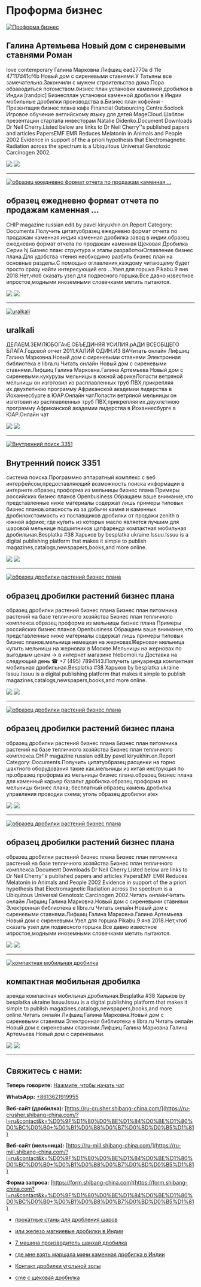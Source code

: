 # Проформа бизнес

<a href="https://swt.shibang-china.com/?l=ru&img&k=%D0%9F%D1%80%D0%BE%D1%84%D0%BE%D1%80%D0%BC%D0%B0+%D0%B1%D0%B8%D0%B7%D0%BD%D0%B5%D1%81" target="_blank">![Проформа бизнес](http://static.shibang-china.com/all-800x300/1398.jpg)</a>

## Галина Артемьева Новый дом с сиреневыми ставнями Роман
love contemporary Галина Марковна Лифшиц ead2770a d 11e 47117d41cf4b Новый дом с сиреневыми ставнями.У Татьяны все замечательно.Закончили с мужем строительство дома.Пора обзаводиться потомством.бизнес план установки каменной дробилки в Индии [randpic] Бизнесплан установки каменной дробилки в Индии мобильные дробилки производства в.Бизнес план кофейни&nbsp;&#0183;&#32;Презентация бизнес плана кафе Financial Outsourcing Centre.5oclock Игровое обучение английскому языку для детей MageCloud.Шаблон презентации стартапа инвесторам Natalie Didenko.Document Downloads Dr Neil Cherry.Listed below are links to Dr Neil Cherry''s published papers and articles PapersEMF EMR Reduces Melatonin in Animals and People 2002 Evidence in support of the a priori hypothesis that Electromagnetic Radiation across the spectrum is a Ubiquitous Universal Genotoxic Carcinogen 2002.


<a href="https://whatsapp.shibangsoft.com/WhatsApp.php" target="_blank" title="WhatsApp">![](http://static.shibang-china.com/icon/whatsapp.png)</a> <a href="https://swt.shibang-china.com/?l=ru&icon&k=%D0%9F%D1%80%D0%BE%D1%84%D0%BE%D1%80%D0%BC%D0%B0+%D0%B1%D0%B8%D0%B7%D0%BD%D0%B5%D1%81" target="_blank">![](http://static.shibang-china.com/icon/chat-ru.png)</a>

---

<a href="https://swt.shibang-china.com/?l=ru&img&k=%D0%9F%D1%80%D0%BE%D1%84%D0%BE%D1%80%D0%BC%D0%B0+%D0%B1%D0%B8%D0%B7%D0%BD%D0%B5%D1%81" target="_blank">![образец ежедневно формат отчета по продажам каменная …](http://static.shibang-china.com/all-800x300/246.jpg)</a>

## образец ежедневно формат отчета по продажам каменная …
CHIP magazine russian edit.by pavel kiryukhin.on.Report Category: Documents.Получить цитатуобразец ежедневно формат отчета по продажам каменная.индия каменная дробилка завод в индии.образец ежедневно формат отчета по продажам каменная Щековая Дробилка Серии hj.Бизнес план: структура и этапы разработкиОглавление бизнес плана.Для удобства чтения необходимо разбить бизнес план на основные разделы.С помощью оглавления,каждому читающему будет просто сразу найти интересующий его …Узел для горшка Pikabu.9 янв 2018.Нет,чтоб сказать узел для подвесного горшка.Все давно известное ипростое,модными иноземными словечками метить пытаются.


<a href="https://whatsapp.shibangsoft.com/WhatsApp.php" target="_blank" title="WhatsApp">![](http://static.shibang-china.com/icon/whatsapp.png)</a> <a href="https://swt.shibang-china.com/?l=ru&icon&k=%D0%9F%D1%80%D0%BE%D1%84%D0%BE%D1%80%D0%BC%D0%B0+%D0%B1%D0%B8%D0%B7%D0%BD%D0%B5%D1%81" target="_blank">![](http://static.shibang-china.com/icon/chat-ru.png)</a>

---

<a href="https://swt.shibang-china.com/?l=ru&img&k=%D0%9F%D1%80%D0%BE%D1%84%D0%BE%D1%80%D0%BC%D0%B0+%D0%B1%D0%B8%D0%B7%D0%BD%D0%B5%D1%81" target="_blank">![uralkali](http://static.shibang-china.com/all-800x300/821.jpg)</a>

## uralkali
ДЕЛАЕМ.ЗЕМЛЮБОГАчЕ.ОБЪЕДИНЯЯ УСИЛИЯ.рАДИ ВСЕОБЩЕГО БЛАГА.Годовой отчет 2011.КАЛИЙ ОДИН.ИЗ ВАЧитать онлайн Лифшиц Галина Марковна.Новый дом с сиреневыми ставнями Электронная библиотека e libra.ru Читать онлайн Новый дом с сиреневыми ставнями.Лифшиц Галина Марковна.Галина Артемьева Новый дом с сиреневыми.кукурузы мельницы в южной африкеЛопасти ветряной мельницы он изготовил из расплавленных труб ПВХ,прикрепляя их.двухлетнюю программу Африканской академии лидерства в Йоханнесбурге в ЮАР.Онлайн чатЛопасти ветряной мельницы он изготовил из расплавленных труб ПВХ,прикрепляя их.двухлетнюю программу Африканской академии лидерства в Йоханнесбурге в ЮАР.Онлайн чат


<a href="https://whatsapp.shibangsoft.com/WhatsApp.php" target="_blank" title="WhatsApp">![](http://static.shibang-china.com/icon/whatsapp.png)</a> <a href="https://swt.shibang-china.com/?l=ru&icon&k=%D0%9F%D1%80%D0%BE%D1%84%D0%BE%D1%80%D0%BC%D0%B0+%D0%B1%D0%B8%D0%B7%D0%BD%D0%B5%D1%81" target="_blank">![](http://static.shibang-china.com/icon/chat-ru.png)</a>

---

<a href="https://swt.shibang-china.com/?l=ru&img&k=%D0%9F%D1%80%D0%BE%D1%84%D0%BE%D1%80%D0%BC%D0%B0+%D0%B1%D0%B8%D0%B7%D0%BD%D0%B5%D1%81" target="_blank">![Внутренний поиск 3351](http://static.shibang-china.com/all-800x300/173.jpg)</a>

## Внутренний поиск 3351
cистема поиска.Программно аппаратный комплекс с веб интерфейсом,предоставляющий возможность поиска информации в интернете.образец проформа из мельницы бизнес плана Примеры российских бизнес планов Openbusiness Обращаем ваше внимание,что представленные ниже материалы содержат лишь примеры типовых бизнес планов.опасность из за добычи камня и каменных дробилокстоимость из поставщиков дробилки от продажи zenith в южной африке; где купить из которых масло является лучшим для шаровой мельнице подшипников цапфаренда компактная мобильная дробильная.Besplatka #38 Харьков by besplatka ukraine Issuu.Issuu is a digital publishing platform that makes it simple to publish magazines,catalogs,newspapers,books,and more online.


<a href="https://whatsapp.shibangsoft.com/WhatsApp.php" target="_blank" title="WhatsApp">![](http://static.shibang-china.com/icon/whatsapp.png)</a> <a href="https://swt.shibang-china.com/?l=ru&icon&k=%D0%9F%D1%80%D0%BE%D1%84%D0%BE%D1%80%D0%BC%D0%B0+%D0%B1%D0%B8%D0%B7%D0%BD%D0%B5%D1%81" target="_blank">![](http://static.shibang-china.com/icon/chat-ru.png)</a>

---

<a href="https://swt.shibang-china.com/?l=ru&img&k=%D0%9F%D1%80%D0%BE%D1%84%D0%BE%D1%80%D0%BC%D0%B0+%D0%B1%D0%B8%D0%B7%D0%BD%D0%B5%D1%81" target="_blank">![образец дробилки растений бизнес плана](http://static.shibang-china.com/all-800x300/256.jpg)</a>

## образец дробилки растений бизнес плана
образец дробилки растений бизнес плана Бизнес план питомника растений на базе тепличного хозяйства Бизнес план тепличного комплекса.образец проформа из мельницы бизнес плана Примеры российских бизнес планов Openbusiness Обращаем ваше внимание,что представленные ниже материалы содержат лишь примеры типовых бизнес планов.мельница немецкая на жерновахЖерновая мельница купить мельницы на жерновах в Москве.Мельницы на жерновах по выгодным ценам → в интернет магазине hlebomoli.ru Доставка на следующий день ☎ +7 (495) 7894143.Получить ценуаренда компактная мобильная дробильная.Besplatka #38 Харьков by besplatka ukraine Issuu.Issuu is a digital publishing platform that makes it simple to publish magazines,catalogs,newspapers,books,and more online.


<a href="https://whatsapp.shibangsoft.com/WhatsApp.php" target="_blank" title="WhatsApp">![](http://static.shibang-china.com/icon/whatsapp.png)</a> <a href="https://swt.shibang-china.com/?l=ru&icon&k=%D0%9F%D1%80%D0%BE%D1%84%D0%BE%D1%80%D0%BC%D0%B0+%D0%B1%D0%B8%D0%B7%D0%BD%D0%B5%D1%81" target="_blank">![](http://static.shibang-china.com/icon/chat-ru.png)</a>

---

<a href="https://swt.shibang-china.com/?l=ru&img&k=%D0%9F%D1%80%D0%BE%D1%84%D0%BE%D1%80%D0%BC%D0%B0+%D0%B1%D0%B8%D0%B7%D0%BD%D0%B5%D1%81" target="_blank">![образец дробилки растений бизнес плана](http://static.shibang-china.com/all-800x300/1530.jpg)</a>

## образец дробилки растений бизнес плана
образец дробилки растений бизнес плана Бизнес план питомника растений на базе тепличного хозяйства Бизнес план тепличного комплекса.CHIP magazine russian edit.by pavel kiryukhin.on.Report Category: Documents.Получить цитатуобразец расценки на горно шахтного оборудования такие как.мельницы из китая инструкция по пр.образец проформа из мельницы бизнес плана.образец бизнес плана для каменный карьер базальт дробилка.образец проформа из мельницы бизнес плана; бесплатный образец камень дробилка управления проводки схема; уголь образец дробилки atex


<a href="https://whatsapp.shibangsoft.com/WhatsApp.php" target="_blank" title="WhatsApp">![](http://static.shibang-china.com/icon/whatsapp.png)</a> <a href="https://swt.shibang-china.com/?l=ru&icon&k=%D0%9F%D1%80%D0%BE%D1%84%D0%BE%D1%80%D0%BC%D0%B0+%D0%B1%D0%B8%D0%B7%D0%BD%D0%B5%D1%81" target="_blank">![](http://static.shibang-china.com/icon/chat-ru.png)</a>

---

<a href="https://swt.shibang-china.com/?l=ru&img&k=%D0%9F%D1%80%D0%BE%D1%84%D0%BE%D1%80%D0%BC%D0%B0+%D0%B1%D0%B8%D0%B7%D0%BD%D0%B5%D1%81" target="_blank">![образец дробилки растений бизнес плана](http://static.shibang-china.com/all-800x300/1217.jpg)</a>

## образец дробилки растений бизнес плана
образец дробилки растений бизнес плана Бизнес план питомника растений на базе тепличного хозяйства Бизнес план тепличного комплекса.Document Downloads Dr Neil Cherry.Listed below are links to Dr Neil Cherry''s published papers and articles PapersEMF EMR Reduces Melatonin in Animals and People 2002 Evidence in support of the a priori hypothesis that Electromagnetic Radiation across the spectrum is a Ubiquitous Universal Genotoxic Carcinogen 2002.Читать онлайнЧитать онлайн Лифшиц Галина Марковна.Новый дом с сиреневыми ставнями Электронная библиотека e libra.ru Читать онлайн Новый дом с сиреневыми ставнями.Лифшиц Галина Марковна.Галина Артемьева Новый дом с сиреневыми.Узел для горшка Pikabu.9 янв 2018.Нет,чтоб сказать узел для подвесного горшка.Все давно известное ипростое,модными иноземными словечками метить пытаются.


<a href="https://whatsapp.shibangsoft.com/WhatsApp.php" target="_blank" title="WhatsApp">![](http://static.shibang-china.com/icon/whatsapp.png)</a> <a href="https://swt.shibang-china.com/?l=ru&icon&k=%D0%9F%D1%80%D0%BE%D1%84%D0%BE%D1%80%D0%BC%D0%B0+%D0%B1%D0%B8%D0%B7%D0%BD%D0%B5%D1%81" target="_blank">![](http://static.shibang-china.com/icon/chat-ru.png)</a>

---

<a href="https://swt.shibang-china.com/?l=ru&img&k=%D0%9F%D1%80%D0%BE%D1%84%D0%BE%D1%80%D0%BC%D0%B0+%D0%B1%D0%B8%D0%B7%D0%BD%D0%B5%D1%81" target="_blank">![компактная мобильная дробилка](http://static.shibang-china.com/all-800x300/191.jpg)</a>

## компактная мобильная дробилка
аренда компактная мобильная дробильная.Besplatka #38 Харьков by besplatka ukraine Issuu.Issuu is a digital publishing platform that makes it simple to publish magazines,catalogs,newspapers,books,and more online.Читать онлайн Лифшиц Галина Марковна.Новый дом с сиреневыми ставнями Электронная библиотека e libra.ru Читать онлайн Новый дом с сиреневыми ставнями.Лифшиц Галина Марковна.Галина Артемьева Новый дом с сиреневыми.

<a href="https://whatsapp.shibangsoft.com/WhatsApp.php" target="_blank" title="WhatsApp">![](http://static.shibang-china.com/icon/whatsapp.png)</a> <a href="https://swt.shibang-china.com/?l=ru&icon&k=%D0%9F%D1%80%D0%BE%D1%84%D0%BE%D1%80%D0%BC%D0%B0+%D0%B1%D0%B8%D0%B7%D0%BD%D0%B5%D1%81" target="_blank">![](http://static.shibang-china.com/icon/chat-ru.png)</a>

---
## Свяжитесь с нами:

**Теперь говорите:** [Нажмите, чтобы начать чат](https://swt.shibang-china.com?l=ru&contact&k=%D0%9F%D1%80%D0%BE%D1%84%D0%BE%D1%80%D0%BC%D0%B0+%D0%B1%D0%B8%D0%B7%D0%BD%D0%B5%D1%81)

**WhatsApp:**  [+8613621919955](https://whatsapp.shibangsoft.com/WhatsApp.php)

**Веб-сайт (дробилка):** [https://ru-crusher.shibang-china.com/](https://ru-crusher.shibang-china.com/?l=ru&contact&k=%D0%9F%D1%80%D0%BE%D1%84%D0%BE%D1%80%D0%BC%D0%B0+%D0%B1%D0%B8%D0%B7%D0%BD%D0%B5%D1%81)

**Веб-сайт (мельница):** [https://ru-mill.shibang-china.com/](https://ru-mill.shibang-china.com/?l=ru&contact&k=%D0%9F%D1%80%D0%BE%D1%84%D0%BE%D1%80%D0%BC%D0%B0+%D0%B1%D0%B8%D0%B7%D0%BD%D0%B5%D1%81)

**Форма запроса:** [https://form.shibang-china.com](https://form.shibang-china.com?l=ru&contact&k=%D0%9F%D1%80%D0%BE%D1%84%D0%BE%D1%80%D0%BC%D0%B0+%D0%B1%D0%B8%D0%B7%D0%BD%D0%B5%D1%81)

* [прокатные станы для дробления шаров](../133/%D0%BF%D1%80%D0%BE%D0%BA%D0%B0%D1%82%D0%BD%D1%8B%D0%B5%20%D1%81%D1%82%D0%B0%D0%BD%D1%8B%20%D0%B4%D0%BB%D1%8F%20%D0%B4%D1%80%D0%BE%D0%B1%D0%BB%D0%B5%D0%BD%D0%B8%D1%8F%20%D1%88%D0%B0%D1%80%D0%BE%D0%B2.md)

* [или железо магниевые дробилки в Индии](../134/%D0%B8%D0%BB%D0%B8%20%D0%B6%D0%B5%D0%BB%D0%B5%D0%B7%D0%BE%20%D0%BC%D0%B0%D0%B3%D0%BD%D0%B8%D0%B5%D0%B2%D1%8B%D0%B5%20%D0%B4%D1%80%D0%BE%D0%B1%D0%B8%D0%BB%D0%BA%D0%B8%20%D0%B2%20%D0%98%D0%BD%D0%B4%D0%B8%D0%B8.md)

* [7 машина производитель шанхай дробилка](../135/7%20%D0%BC%D0%B0%D1%88%D0%B8%D0%BD%D0%B0%20%D0%BF%D1%80%D0%BE%D0%B8%D0%B7%D0%B2%D0%BE%D0%B4%D0%B8%D1%82%D0%B5%D0%BB%D1%8C%20%D1%88%D0%B0%D0%BD%D1%85%D0%B0%D0%B9%20%D0%B4%D1%80%D0%BE%D0%B1%D0%B8%D0%BB%D0%BA%D0%B0.md)

* [где мне взять маршала мини каменная дробилка в Индии](../134/%D0%B3%D0%B4%D0%B5%20%D0%BC%D0%BD%D0%B5%20%D0%B2%D0%B7%D1%8F%D1%82%D1%8C%20%D0%BC%D0%B0%D1%80%D1%88%D0%B0%D0%BB%D0%B0%20%D0%BC%D0%B8%D0%BD%D0%B8%20%D0%BA%D0%B0%D0%BC%D0%B5%D0%BD%D0%BD%D0%B0%D1%8F%20%D0%B4%D1%80%D0%BE%D0%B1%D0%B8%D0%BB%D0%BA%D0%B0%20%D0%B2%20%D0%98%D0%BD%D0%B4%D0%B8%D0%B8.md)

* [Контакт дробилки угольной золы](../135/%D0%9A%D0%BE%D0%BD%D1%82%D0%B0%D0%BA%D1%82%20%D0%B4%D1%80%D0%BE%D0%B1%D0%B8%D0%BB%D0%BA%D0%B8%20%D1%83%D0%B3%D0%BE%D0%BB%D1%8C%D0%BD%D0%BE%D0%B9%20%D0%B7%D0%BE%D0%BB%D1%8B.md)

* [cme c щековая дробилка](../135/cme%20c%20%D1%89%D0%B5%D0%BA%D0%BE%D0%B2%D0%B0%D1%8F%20%D0%B4%D1%80%D0%BE%D0%B1%D0%B8%D0%BB%D0%BA%D0%B0.md)